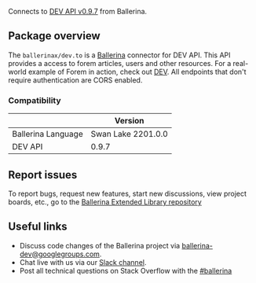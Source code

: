 Connects to [DEV API v0.9.7](https://developers.forem.com/api/) from Ballerina.

## Package overview

The `ballerinax/dev.to` is a [Ballerina](https://ballerina.io/) connector for DEV API. This API provides a access to forem articles, users and other resources. For a real-world example of Forem in action, check out [DEV](https://www.dev.to). All endpoints that don't require authentication are CORS enabled.

### Compatibility
|                           | Version                   |
|---------------------------|---------------------------|
| Ballerina Language        | Swan Lake 2201.0.0          |
| DEV API                   | 0.9.7                     |

## Report issues
To report bugs, request new features, start new discussions, view project boards, etc., go to the [Ballerina Extended Library repository](https://github.com/ballerina-platform/ballerina-extended-library)

## Useful links
- Discuss code changes of the Ballerina project via [ballerina-dev@googlegroups.com](mailto:ballerina-dev@googlegroups.com).
- Chat live with us via our [Slack channel](https://ballerina.io/community/slack/).
- Post all technical questions on Stack Overflow with the [#ballerina](https://stackoverflow.com/questions/tagged/ballerina) 
